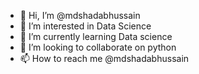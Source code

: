 - 👋 Hi, I’m @mdshadabhussain
- 👀 I’m interested in Data Science 
- 🌱 I’m currently learning Data science 
- 💞️ I’m looking to collaborate on python 
- 📫 How to reach me @mdshadabhussain

<!---
mdshadabhussain/mdshadabhussain is a ✨ special ✨ repository because its `README.md` (this file) appears on your GitHub profile.
You can click the Preview link to take a look at your changes.
--->

